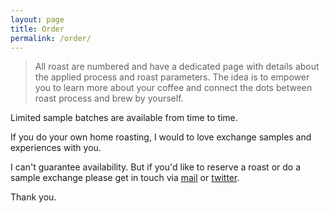 ```yaml
---
layout: page
title: Order
permalink: /order/
---
```


> All roast are numbered and have a dedicated page with details about the applied process and roast parameters. The idea is to empower you to learn more about your coffee and connect the dots between roast process and brew by yourself. 

Limited sample batches are available from time to time.  

If you do your own home roasting, I would to love exchange samples and experiences with you. 

I can't guarantee availability. But if you'd like to reserve a roast or do a sample exchange please get in touch via <a href="mailto:hello@plontsch.de">mail</a> or <a href="https://twitter.com/berndplontsch">twitter</a>.

Thank you. 